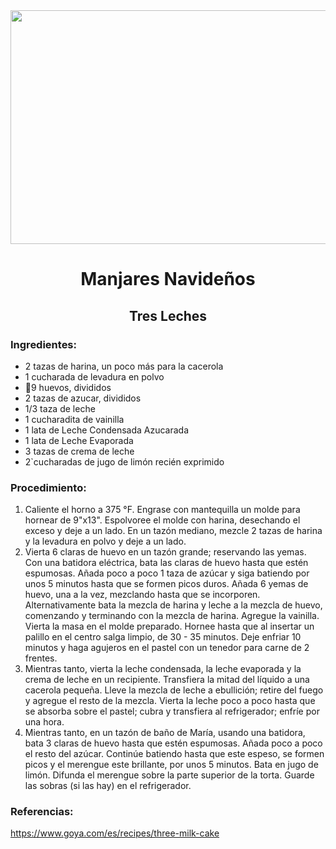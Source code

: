 <div align="center">

 <img src="https://comidaboricua.info/wp-content/uploads/2020/10/tres-leches-puertorriqueno.jpg" width="520" height="374"/>
 
# Manjares Navideños
## Tres Leches
 
 </div>
 
### Ingredientes:
- 2 tazas de harina, un poco más para la cacerola
- 1 cucharada de levadura en polvo
- 🥚9 huevos, divididos
- 2 tazas de azucar, divididos
- 1/3 taza de leche
- 1 cucharadita de vainilla
- 1 lata de Leche Condensada Azucarada
- 1 lata de Leche Evaporada
- 3 tazas de crema de leche
- 2`cucharadas de jugo de limón  recién exprimido
### Procedimiento:
1. Caliente el horno a 375 °F. Engrase con mantequilla un molde para hornear de 9"x13". Espolvoree el molde con harina, desechando el exceso y deje a un lado. En un tazón mediano, mezcle 2 tazas de harina y la levadura en polvo y deje a un lado.
2. Vierta 6 claras de huevo en un tazón grande; reservando las yemas. Con una batidora eléctrica, bata las claras de huevo hasta que estén espumosas. Añada poco a poco 1 taza de azúcar y siga batiendo por unos 5 minutos hasta que se formen picos duros. Añada 6 yemas de huevo, una a la vez, mezclando hasta que se incorporen. Alternativamente bata la mezcla de harina y leche a la mezcla de huevo, comenzando y terminando con la mezcla de harina. Agregue la vainilla. Vierta la masa en el molde preparado. Hornee hasta que al insertar un palillo en el centro salga limpio, de 30 - 35 minutos. Deje enfriar 10 minutos y haga agujeros en el pastel con un tenedor para carne de 2 frentes.
3. Mientras tanto, vierta la leche condensada, la leche evaporada y la crema de leche en un recipiente. Transfiera la mitad del líquido a una cacerola pequeña. Lleve la mezcla de leche a ebullición; retire del fuego y agregue el resto de la mezcla. Vierta la leche poco a poco hasta que se absorba sobre el pastel; cubra y transfiera al refrigerador; enfríe por una hora.
4. Mientras tanto, en un tazón de baño de María, usando una batidora, bata 3 claras de huevo hasta que estén espumosas. Añada poco a poco el resto del azúcar. Continúe batiendo hasta que este espeso, se formen picos y el merengue este brillante, por unos 5 minutos. Bata en jugo de limón. Difunda el merengue sobre la parte superior de la torta. Guarde las sobras (si las hay) en el refrigerador.

### Referencias:
 https://www.goya.com/es/recipes/three-milk-cake
